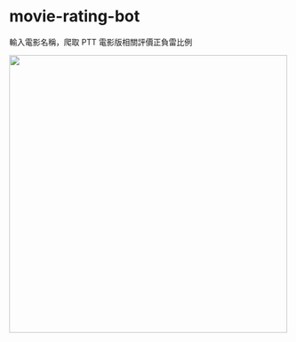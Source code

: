 # movie-rating-bot

輸入電影名稱，爬取 PTT 電影版相關評價正負雷比例

<image src="https://i.imgur.com/p3TnHoO.jpg" width="500">
